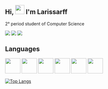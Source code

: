 ## Hi, <img src="https://raw.githubusercontent.com/MartinHeinz/MartinHeinz/master/wave.gif" width="30px"> I'm Larissarff
2° period student of Computer Science 

<div>
<a href="https://instagram.com/larissa.rff" target="_blank"><img loading="lazy" src="https://img.shields.io/badge/-Instagram-%23E4405F?style=for-the-badge&logo=instagram&logoColor=white" target="_blank"></a>
<a href = "mailto:larissa.rfferreira4800@gmail.com"><img loading="lazy" src="https://img.shields.io/badge/Gmail-D14836?style=for-the-badge&logo=gmail&logoColor=white" target="_blank"></a>
<a href="https://www.linkedin.com/in/larissa-ferreira-computer-science" target="_blank"><img loading="lazy" src="https://img.shields.io/badge/-LinkedIn-%230077B5?style=for-the-badge&logo=linkedin&logoColor=white" target="_blank"></a>    
          
</div>

## Languages

<img src="https://cdn.jsdelivr.net/gh/devicons/devicon@latest/icons/c/c-original.svg" width="50" height="50" /> <img src="https://cdn.jsdelivr.net/gh/devicons/devicon@latest/icons/cplusplus/cplusplus-original.svg" width="50" height="50"/> <img src="https://cdn.jsdelivr.net/gh/devicons/devicon@latest/icons/csharp/csharp-original.svg" width="50" height="50"/> <img src="https://cdn.jsdelivr.net/gh/devicons/devicon@latest/icons/python/python-original-wordmark.svg" width="50" height="50" />  <img src="https://cdn.jsdelivr.net/gh/devicons/devicon@latest/icons/mysql/mysql-plain-wordmark.svg" width="50" height="50"/>  <img src="https://cdn.jsdelivr.net/gh/devicons/devicon@latest/icons/postgresql/postgresql-plain.svg" width="50" height="50"/> 
            
          


  [![Top Langs](https://github-readme-stats.vercel.app/api/top-langs/?username=Larissarff&layout=compact&theme=midnight-green)](https://github.com/Larissarff)






